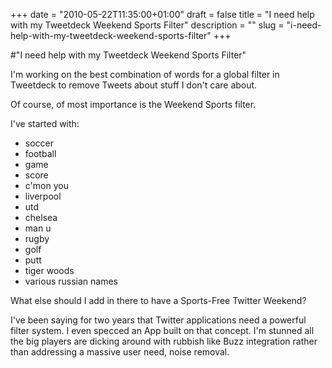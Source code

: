 +++
date = "2010-05-22T11:35:00+01:00"
draft = false
title = "I need help with my Tweetdeck Weekend Sports Filter"
description = ""
slug = "i-need-help-with-my-tweetdeck-weekend-sports-filter"
+++

#"I need help with my Tweetdeck Weekend Sports Filter"


 <p>I'm working on the best combination of words for a global filter in Tweetdeck to remove Tweets about stuff I don't care about.</p>
<p />
<div>Of course, of most importance is the Weekend Sports filter.</div>
<p />
<div>I've started with:
<div>
<ul>
<li>soccer</li>
<li>football</li>
<li>game</li>
<li>score</li>
<li>c'mon you</li>
<li>liverpool</li>
<li>utd</li>
<li>chelsea</li>
<li>man u</li>
<li>rugby</li>
<li>golf</li>
<li> putt</li>
<li>tiger woods</li>
<li>various russian names</li>
</ul>
</div>
<p />
<div>What else should I add in there to have a Sports-Free Twitter Weekend?</div>
</div>
<p />
<div>
<div>I've been saying for two years that Twitter applications need a powerful filter system. I even specced an App built on that concept. I'm stunned all the big players are dicking around with rubbish like Buzz integration rather than addressing a massive user need, noise removal.</div>
</div>


 
